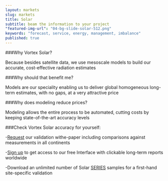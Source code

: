 ```yaml
---
layout: markets
slug: markets
title: Solar
subtitle: beam the information to your project
"featured-img-url": "04-bg-slide-solar-512.png"
keywords: "forecast, service, energy, management, imbalance"
published: true
---
```



###Why Vortex Solar?

Because besides satellite data, we use mesoscale models to build our accurate, cost-effective radiation estimates

###Why should that benefit me?

Models are our speciality enabling us to deliver global homogeneous long-term estimates, with no gaps, at a very attractive price

###Why does modeling reduce prices?

Modeling allows the entire process to be automated, cutting costs by keeping state-of-the-art accuracy levels

###Check Vortex Solar accuracy for yourself:

-<a href="mailto:patricia.puig@vortex.es?subject=Solar Validation">Request</a> our validation withe-paper including comparisons against measurements in all continents

-<a href="http://interface.vortex.es/signup" target="blank">Sign up</a> to get access to our free Interface with clickable long-term reports worldwide

-Download an unlimited number of Solar <a href="/solutions/sSeries.html">SERIES</a> samples for a first-hand site-specific validation